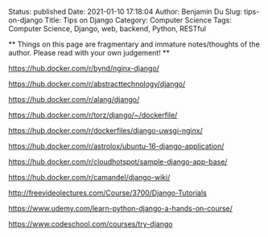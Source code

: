 Status: published
Date: 2021-01-10 17:18:04
Author: Benjamin Du
Slug: tips-on-django
Title: Tips on Django
Category: Computer Science
Tags: Computer Science, Django, web, backend, Python, RESTful

**
Things on this page are fragmentary and immature notes/thoughts of the author.
Please read with your own judgement!
**



https://hub.docker.com/r/bynd/nginx-django/

https://hub.docker.com/r/abstracttechnology/django/

https://hub.docker.com/r/alang/django/

https://hub.docker.com/r/torz/django/~/dockerfile/

https://hub.docker.com/r/dockerfiles/django-uwsgi-nginx/

https://hub.docker.com/r/astrolox/ubuntu-16-django-application/

https://hub.docker.com/r/cloudhotspot/sample-django-app-base/

https://hub.docker.com/r/camandel/django-wiki/

http://freevideolectures.com/Course/3700/Django-Tutorials

https://www.udemy.com/learn-python-django-a-hands-on-course/

https://www.codeschool.com/courses/try-django